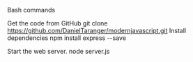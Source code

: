 Bash commands

Get the code from GitHub
    git clone https://github.com/DanielTaranger/modernjavascript.git
Install dependencies
    npm install express --save

Start the web server.
    node server.js
